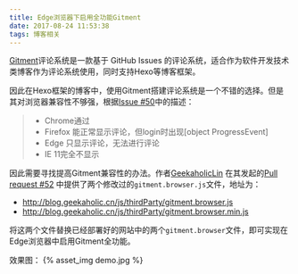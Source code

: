 ```yaml
---
title: Edge浏览器下启用全功能Gitment
date: 2017-08-24 11:53:38
tags: 博客相关
---
```

[Gitment](https://github.com/imsun/gitment)评论系统是一款基于 GitHub Issues 的评论系统，适合作为软件开发技术类博客作为评论系统使用，同时支持Hexo等博客框架。

因此在Hexo框架的博客中，使用Gitment搭建评论系统是一个不错的选择。但是其对浏览器兼容性不够强，根据[Issue #50](https://github.com/imsun/gitment/issues/50)中的描述：
> - Chrome通过
> - Firefox 能正常显示评论，但login时出现[object ProgressEvent]
> - Edge 只显示评论，无法进行评论
> - IE 11完全不显示

因此需要寻找提高Gitment兼容性的办法。作者[GeekaholicLin](https://github.com/GeekaholicLin) 在其发起的[Pull request #52](https://github.com/imsun/gitment/pull/52) 中提供了两个修改过的`gitment.browser.js`文件，地址为：
- http://blog.geekaholic.cn/js/thirdParty/gitment.browser.js
- http://blog.geekaholic.cn/js/thirdParty/gitment.browser.min.js

将这两个文件替换已经部署好的网站中的两个`gitment.browser`文件，即可实现在Edge浏览器中启用Gitment全功能。

效果图：
{% asset_img demo.jpg %}